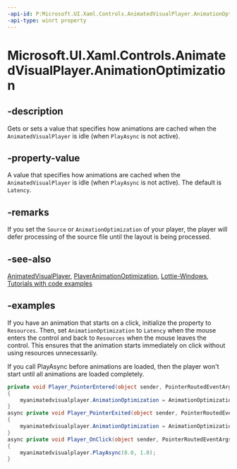 ```yaml
---
-api-id: P:Microsoft.UI.Xaml.Controls.AnimatedVisualPlayer.AnimationOptimization
-api-type: winrt property
---
```


# Microsoft.UI.Xaml.Controls.AnimatedVisualPlayer.AnimationOptimization

<!--
public Microsoft.UI.Xaml.Controls.PlayerAnimationOptimization AnimationOptimization { get; set; }
-->


## -description
Gets or sets a value that specifies how animations are cached when the `AnimatedVisualPlayer` is idle (when `PlayAsync` is not active).


## -property-value
A value that specifies how animations are cached when the `AnimatedVisualPlayer` is idle (when `PlayAsync` is not active). The default is `Latency`.

## -remarks
If you set the `Source` or `AnimationOptimization` of your player, the player will defer processing of the source file until the layout is being processed.

## -see-also
[AnimatedVisualPlayer](AnimatedVisualPlayer.md), [PlayerAnimationOptimization](playeranimationoptimization.md), [Lottie-Windows](https://aka.ms/lottie), [Tutorials with code examples](https://aka.ms/lottiedocs#tutorials)

## -examples

If you have an animation that starts on a click, initialize the property to `Resources`. Then, set `AnimationOptimization` to `Latency` when the mouse enters the control and back to `Resources` when the mouse leaves the control. This ensures that the animation starts immediately on click without using resources unnecessarily.

If you call PlayAsync before animations are loaded, then the player won't start until all animations are loaded completely.

```c#
private void Player_PointerEntered(object sender, PointerRoutedEventArgs e)
{
    myanimatedvisualplayer.AnimationOptimization = AnimationOptimization.Latency;
}
async private void Player_PointerExited(object sender, PointerRoutedEventArgs e)
{              
    myanimatedvisualplayer.AnimationOptimization = AnimationOptimization.Resources;
}
async private void Player_OnClick(object sender, PointerRoutedEventArgs e)
{              
    myanimatedvisualplayer.PlayAsync(0.0, 1.0);
}
```
